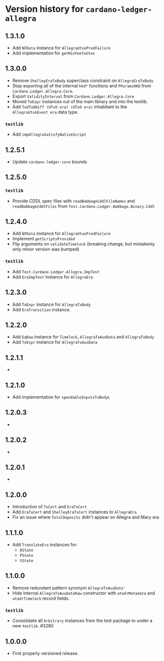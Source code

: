 # Version history for `cardano-ledger-allegra`

## 1.3.1.0

* Add `NFData` instance for `AllegraUtxoPredFailure`
* Add implementation for `getMinFeeTxUtxo`

## 1.3.0.0

* Remove `ShelleyEraTxBody` superclass constraint on `AllegraEraTxBody`
* Stop exporting all of the internal `hkd*` functions and `PParamsHKD` from
  `Cardano.Ledger.Allegra.Core`.
* Export `ValidityInterval` from `Cardano.Ledger.Allegra.Core`
* Moved `ToExpr` instances out of the main library and into the testlib.
* Add `TxUTxODiff (UTxO era) (UTxO era)` inhabitant to the `AllegraUtxoEvent era` data type.

### `testlib`

* Add `impAllegraSatisfyNativeScript`

## 1.2.5.1

* Update `cardano-ledger-core` bounds

## 1.2.5.0

### `testlib`

* Provide CDDL spec files with `readBabbageCddlFileNames` and `readBabbageCddlFiles` from
  `Test.Cardano.Ledger.Babbage.Binary.Cddl`

## 1.2.4.0

* Add `NFData` instance for `AllegraUtxoPredFailure`
* Implement `getScriptsProvided`
* Flip arguments on `validateTimelock` (breaking change, but mistakenly only minor version
  was bumped)

### `testlib`

* Add `Test.Cardano.Ledger.Allegra.ImpTest`
* Add `EraImpTest` instance for `AllegraEra`

## 1.2.3.0

* Add `ToExpr` instance for `AllegraTxBody`
* Add `EraTransition` instance.

## 1.2.2.0

* Add `EqRaw` instance for `Timelock`, `AllegraTxAuxData` and `AllegraTxBody`
* Add `ToExpr` instance for `AllegraTxAuxData`

## 1.2.1.1

*

## 1.2.1.0

* Add implementation for `spendableInputsTxBodyL`

## 1.2.0.3

*

## 1.2.0.2

*

## 1.2.0.1

*

## 1.2.0.0

* Introduction of `TxCert` and `EraTxCert`
* Add `EraTxCert` and `ShelleyEraTxCert` instances to `AllegraEra`
* Fix an issue where `TotalDeposits` didn't appear on Allegra and Mary era

## 1.1.1.0

* Add `TranslateEra` instances for:
  * `DState`
  * `PState`
  * `VState`

## 1.1.0.0

* Remove redundant pattern synonym `AllegraTxAuxData'`
* Hide internal `AllegraTxAuxDataRaw` constructor with `atadrMetadata` and `atadrTimelock`
  record fields.

### `testlib`

* Consolidate all `Arbitrary` instances from the test package to under a new `testlib`. #3285

## 1.0.0.0

* First properly versioned release.
